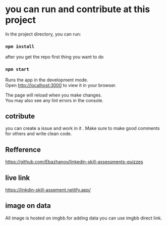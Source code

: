 
# you can run and contribute at this project 

In the project directory, you can run:

### `npm install`

after you get the repo first thing you want to do 

### `npm start`

Runs the app in the development mode.\
Open [http://localhost:3000](http://localhost:3000) to view it in your browser.

The page will reload when you make changes.\
You may also see any lint errors in the console.

## cotribute 
you can create a issue and work in it . Make sure to make good comments for others and write clean code.

## Refference

https://github.com/Ebazhanov/linkedin-skill-assessments-quizzes

## live link

https://linkdin-skill-assement.netlify.app/

## image on data 
All image is hosted on imgbb.for adding data you can use imgbb direct link.






